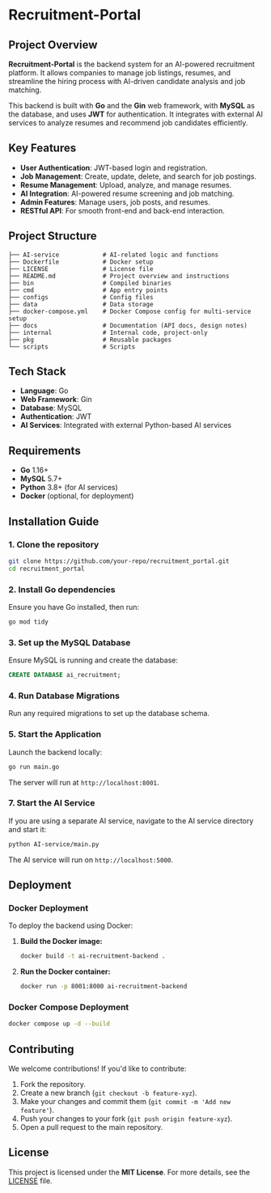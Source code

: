 # **Recruitment-Portal**


## **Project Overview**

**Recruitment-Portal** is the backend system for an AI-powered recruitment platform. It allows companies to manage job listings, resumes, and streamline the hiring process with AI-driven candidate analysis and job matching.

This backend is built with **Go** and the **Gin** web framework, with **MySQL** as the database, and uses **JWT** for authentication. It integrates with external AI services to analyze resumes and recommend job candidates efficiently.

## **Key Features**

- **User Authentication**: JWT-based login and registration.
- **Job Management**: Create, update, delete, and search for job postings.
- **Resume Management**: Upload, analyze, and manage resumes.
- **AI Integration**: AI-powered resume screening and job matching.
- **Admin Features**: Manage users, job posts, and resumes.
- **RESTful API**: For smooth front-end and back-end interaction.

## **Project Structure**

```
├── AI-service            # AI-related logic and functions
├── Dockerfile            # Docker setup
├── LICENSE               # License file
├── README.md             # Project overview and instructions
├── bin                   # Compiled binaries
├── cmd                   # App entry points
├── configs               # Config files
├── data                  # Data storage
├── docker-compose.yml    # Docker Compose config for multi-service setup
├── docs                  # Documentation (API docs, design notes)
├── internal              # Internal code, project-only
├── pkg                   # Reusable packages
└── scripts               # Scripts
```

## **Tech Stack**

- **Language**: Go
- **Web Framework**: Gin
- **Database**: MySQL
- **Authentication**: JWT
- **AI Services**: Integrated with external Python-based AI services

## **Requirements**

- **Go** 1.16+
- **MySQL** 5.7+
- **Python** 3.8+ (for AI services)
- **Docker** (optional, for deployment)

## **Installation Guide**

### **1. Clone the repository**

```bash
git clone https://github.com/your-repo/recruitment_portal.git
cd recruitment_portal
```

### **2. Install Go dependencies**

Ensure you have Go installed, then run:

```bash
go mod tidy
```

### **3. Set up the MySQL Database**

Ensure MySQL is running and create the database:

```sql
CREATE DATABASE ai_recruitment;
```

### **4. Run Database Migrations**

Run any required migrations to set up the database schema.

### **5. Start the Application**

Launch the backend locally:

```bash
go run main.go
```

The server will run at `http://localhost:8001`.

### **7. Start the AI Service**

If you are using a separate AI service, navigate to the AI service directory and start it:

```bash
python AI-service/main.py
```

The AI service will run on `http://localhost:5000`.

## **Deployment**

### **Docker Deployment**

To deploy the backend using Docker:

1. **Build the Docker image:**

   ```bash
   docker build -t ai-recruitment-backend .
   ```

2. **Run the Docker container:**

   ```bash
   docker run -p 8001:8000 ai-recruitment-backend
   ```

### **Docker Compose Deployment**

```bash
docker compose up -d --build
```

## **Contributing**

We welcome contributions! If you'd like to contribute:

1. Fork the repository.
2. Create a new branch (`git checkout -b feature-xyz`).
3. Make your changes and commit them (`git commit -m 'Add new feature'`).
4. Push your changes to your fork (`git push origin feature-xyz`).
5. Open a pull request to the main repository.

## **License**

This project is licensed under the **MIT License**. For more details, see the [LICENSE](LICENSE) file.
